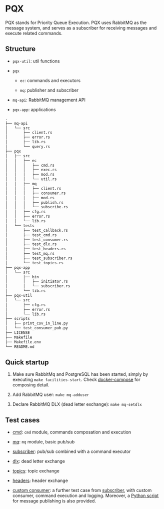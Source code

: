 # PQX

PQX stands for Priority Queue Execution. PQX uses RabbitMQ as the message system, and serves as a subscriber for receiving messages and execute related commands.

## Structure

- `pqx-util`: util functions

- `pqx`

  - `ec`: commands and executors

  - `mq`: publisher and subscriber

- `mq-api`: RabbitMQ management API

- `pqx-app`: applications

```txt
.
├── mq-api
│   └── src
│       ├── client.rs
│       ├── error.rs
│       ├── lib.rs
│       └── query.rs
├── pqx
│   ├── src
│   │   ├── ec
│   │   │   ├── cmd.rs
│   │   │   ├── exec.rs
│   │   │   ├── mod.rs
│   │   │   └── util.rs
│   │   ├── mq
│   │   │   ├── client.rs
│   │   │   ├── consumer.rs
│   │   │   ├── mod.rs
│   │   │   ├── publish.rs
│   │   │   └── subscribe.rs
│   │   ├── cfg.rs
│   │   ├── error.rs
│   │   └── lib.rs
│   └── tests
│       ├── test_callback.rs
│       ├── test_cmd.rs
│       ├── test_consumer.rs
│       ├── test_dlx.rs
│       ├── test_headers.rs
│       ├── test_mq.rs
│       ├── test_subscriber.rs
│       └── test_topics.rs
├── pqx-app
│   └── src
│       ├── bin
│       │   ├── initiator.rs
│       │   └── subscriber.rs
│       └── lib.rs
├── pqx-util
│   └── src
│       ├── cfg.rs
│       ├── error.rs
│       └── lib.rs
├── scripts
│   ├── print_csv_in_line.py
│   └── test_consumer_pub.py
├── LICENSE
├── Makefile
├── Makefile.env
└── README.md
```

## Quick startup

1. Make sure RabbitMq and PostgreSQL has been started, simply by executing `make facilities-start`. Check [docker-compose](./docker/facilities/docker-compose.yml) for composing detail.

1. Add RabbitMQ user: `make mq-adduser`

1. Declare RabbitMQ DLX (dead letter exchange): `make mq-setdlx`

## Test cases

- [cmd](./pqx/tests/test_cmd.rs): `cmd` module, commands composation and execution

- [mq](./pqx/tests/test_mq.rs): `mq` module, basic pub/sub

- [subscriber](./pqx/tests/test_subscriber.rs): pub/sub combined with a command executor

- [dlx](./pqx/tests/test_dlx.rs): dead letter exchange

- [topics](./pqx/tests/test_topics.rs): topic exchange

- [headers](./pqx/tests/test_headers.rs): header exchange

- [custom consumer](./pqx/tests/test_consumer.rs): a further test case from [subscriber](./pqx/tests/test_subscriber.rs), with custom consumer, command execution and logging. Moreover, a [Python script](./scripts/test_consumer_pub.py) for message publishing is also provided.
